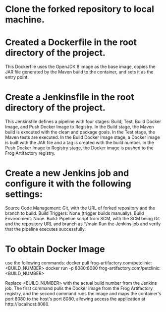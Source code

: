 # Clone the forked repository to local machine.
# Created a Dockerfile in the root directory of the project.
This Dockerfile uses the OpenJDK 8 image as the base image, copies the JAR file generated by the Maven build to the container, and sets it as the entry point.

# Create a Jenkinsfile in the root directory of the project.
This Jenkinsfile defines a pipeline with four stages: Build, Test, Build Docker Image, 
and Push Docker Image to Registry. 
In the Build stage, the Maven build is executed with the clean and package goals. 
In the Test stage, the Maven tests are executed. 
In the Build Docker Image stage, a Docker image is built with the JAR file and a tag is created with the build number.
In the Push Docker Image to Registry stage, the Docker image is pushed to the Frog Artifactory registry.

# Create a new Jenkins job and configure it with the following settings:

Source Code Management: Git, with the URL of forked repository and the branch to build.
Build Triggers: None (trigger builds manually).
Build Environment: None.
Build: Pipeline script from SCM, with the SCM being Git and the repository URL and branch as */main
Run the Jenkins job and verify that the pipeline executes successfully.

# To obtain Docker Image
use the following commands:
docker pull frog-artifactory.com/petclinic:<BUILD_NUMBER>
docker run -p 8080:8080 frog-artifactory.com/petclinic:<BUILD_NUMBER>

Replace <BUILD_NUMBER> with the actual build number from the Jenkins job. 
The first command pulls the Docker image from the Frog Artifactory registry,
and the second command runs the image and maps the container's port 8080 to the host's port 8080, 
allowing access the application at http://localhost:8080.

